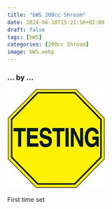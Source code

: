 ```yaml
---
title: "bWS 200cc Shroom"
date: 2024-06-10T15:21:58+02:00
draft: false
tags: [bWS]
categories: [200cc Shroom]
image: bWS.webp
---
```

### ... by ...
![Nothing there](testing.jpg)

First time set